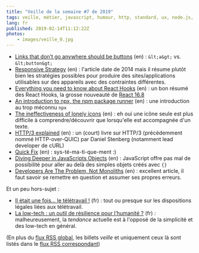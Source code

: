 ```yaml
---
title: "Veille de la semaine #7 de 2019"
tags: veille, métier, javascript, humour, http, standard, ux, node.js, npm, react, responsive design, bonnes pratiques, html
lang: fr
published: 2019-02-14T11:12:22Z
photos:
    - images/veille_0.jpg
---
```

* [Links that don’t go anywhere should be buttons](https://christianheilmann.com/2019/02/05/links-that-dont-go-anywhere-should-be-buttons/) (en)&nbsp;: `&lt;a&gt;` vs. `&lt;button&gt;`
* [Responsive Strategy](http://bradfrost.com/blog/post/responsive-strategy/) (en)&nbsp;: l'article date de 2014 mais il résume plutôt bien les stratégies possibles pour produire des sites/applications utilisables sur des appareils avec des contraintes différentes.
* [Everything you need to know about React Hooks](https://blog.vcarl.com/everything-need-to-know-hooks/) (en)&nbsp;: un bon résumé des React Hooks, la grosse nouveauté de [React 16.8](https://reactjs.org/blog/2019/02/06/react-v16.8.0.html)
* [An introduction to npx, the npm package runner](https://hackernoon.com/npx-npm-package-runner-7f6683e4304a) (en)&nbsp;: une introduction au trop méconnu `npx`
* [The ineffectiveness of lonely icons](https://mattwilcox.net/musing/the-ineffectiveness-of-icons) (en)&nbsp;: eh oui une icône seule est plus difficile à comprendre/découvrir que lorsqu'elle est accompagnée d'un texte.
* [HTTP/3 explained](https://http3-explained.haxx.se/en/) (en)&nbsp;: un (court) livre sur HTTP/3 (précédemment nommé HTTP-over-QUIC) par Daniel Stenberg (notamment lead developer de cURL)
* [Quick Fix](https://www.monkeyuser.com/2019/quick-fix/) (en)&nbsp;: sys-té-ma-ti-que-ment :)
* [Diving Deeper in JavaScripts Objects](https://blog.bitsrc.io/diving-deeper-in-javascripts-objects-318b1e13dc12) (en)&nbsp;: JavaScript offre pas mal de possibilité pour aller au delà des simples objets créés avec `{}`
* [Developers Are The Problem, Not Monoliths](https://codeboje.de/developers-problem-not-monoliths/) (en)&nbsp;: excellent article, il faut savoir se remettre en question et assumer ses propres erreurs.

Et un peu hors-sujet&nbsp;:

* [Il était une fois… le télétravail !](https://libelilou.github.io/2019/01/06/teletravail.html) (fr)&nbsp;: tout ou presque sur les dispositions légales liées aux télétravail.
* [La low-tech : un outil de résilience pour l’humanité ?](https://www.greenit.fr/2019/02/07/la-low-tech-un-outil-de-resilience-pour-lhumanite/) (fr)&nbsp;: malheureusement, la _tendance_ actuelle est à l'opposé de la simplicité et des low-tech en général.

(En plus du [flux RSS global](/rss.xml), les billets *veille*
et uniquement ceux là sont listés dans le [flux RSS correspondant](/rss/veille.xml))
